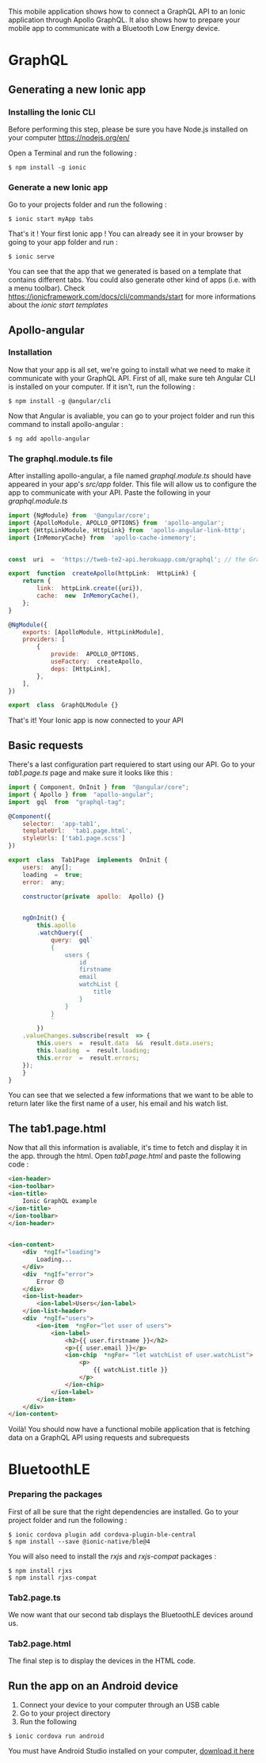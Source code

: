 This mobile application shows how to connect a GraphQL API to an Ionic application through Apollo GraphQL. It also shows how to prepare your mobile app to communicate with a Bluetooth Low Energy device.

# GraphQL

## Generating a new Ionic app
### Installing the Ionic CLI
Before performing this step, please be sure you have Node.js installed on your computer https://nodejs.org/en/

Open a Terminal and run the following :
~~~~
$ npm install -g ionic
~~~~
### Generate a new Ionic app
Go to your projects folder and run the following :
~~~~
$ ionic start myApp tabs
~~~~
That's it ! Your first Ionic app ! You can already see it in your browser by going to your app folder and run :
~~~~
$ ionic serve
~~~~
You can see that the app that we generated is based on a template that contains different tabs. You could also generate other kind of apps (i.e. with a menu toolbar). Check https://ionicframework.com/docs/cli/commands/start for more informations about the *ionic start templates*
## Apollo-angular
### Installation
Now that your app is all set, we're going to install what we need to make it communicate with your GraphQL API.
First of all, make sure teh Angular CLI is installed on your computer. If it isn't, run the following :
~~~~
$ npm install -g @angular/cli
~~~~
Now that Angular is avaliable, you can go to your project folder and run this command to install apollo-angular :
~~~~
$ ng add apollo-angular
~~~~
### The graphql.module.ts file
After installing apollo-angular, a file named *graphql.module.ts* should have appeared in your app's *src/app* folder. This file will allow us to configure the app to communicate with your API. Paste the following in your *graphql.module.ts*
```javascript
import {NgModule} from  '@angular/core';
import {ApolloModule, APOLLO_OPTIONS} from  'apollo-angular';
import {HttpLinkModule, HttpLink} from  'apollo-angular-link-http';
import {InMemoryCache} from  'apollo-cache-inmemory';
  

const  uri  =  'https://tweb-te2-api.herokuapp.com/graphql'; // the Graphql Server

export  function  createApollo(httpLink:  HttpLink) {
	return {
		link:  httpLink.create({uri}),
		cache:  new  InMemoryCache(),
	};
}

@NgModule({
	exports: [ApolloModule, HttpLinkModule],
	providers: [
		{
			provide:  APOLLO_OPTIONS,
			useFactory:  createApollo,
			deps: [HttpLink],
		},
	],
})

export  class  GraphQLModule {}
```
That's it! Your Ionic app is now connected to your API
## Basic requests
There's a last configuration part requiered to start using our API. Go to your *tab1.page.ts* page and make sure it looks like this :
```javascript
import { Component, OnInit } from  "@angular/core";
import { Apollo } from  "apollo-angular";
import  gql  from  "graphql-tag";  

@Component({
	selector:  'app-tab1',
	templateUrl:  'tab1.page.html',
	styleUrls: ['tab1.page.scss']
})

export  class  Tab1Page  implements  OnInit {
	users:  any[];
	loading  =  true;
	error:  any;  

	constructor(private  apollo:  Apollo) {}
  

	ngOnInit() {
		this.apollo
		.watchQuery({
			query:  gql`
			{
				users {
					id
					firstname
					email
					watchList {
						title
					}
				}
			}
			`
		})
	.valueChanges.subscribe(result  => {
		this.users  =  result.data  &&  result.data.users;
		this.loading  =  result.loading;
		this.error  =  result.errors;
	});
	}
}
```
You can see that we selected a few informations that we want to be able to return later like the first name of a user, his email and his watch list.
## The tab1.page.html
Now that all this information is avaliable, it's time to fetch and display it in the app. through the html. Open *tab1.page.html* and paste the following code :
```html
<ion-header>
<ion-toolbar>
<ion-title>
	Ionic GraphQL example
</ion-title>
</ion-toolbar>
</ion-header>
  

<ion-content>
	<div  *ngIf="loading">
		Loading...
	</div>
	<div  *ngIf="error">
		Error 😞
	</div>
	<ion-list-header>
		<ion-label>Users</ion-label>
	</ion-list-header>
	<div  *ngIf="users">
		<ion-item  *ngFor="let user of users">
			<ion-label>
				<h2>{{ user.firstname }}</h2>
				<p>{{ user.email }}</p>
				<ion-chip  *ngFor= "let watchList of user.watchList">
					<p>
						{{ watchList.title }}
					</p>
				</ion-chip>
			</ion-label>
		</ion-item>
	</div>
</ion-content>
```
Voilà! You should now have a functional mobile application that is fetching data on a GraphQL API using requests and subrequests
# BluetoothLE
### Preparing the packages
First of all be sure that the right dependencies are installed. Go to your project folder and run the following :
~~~~
$ ionic cordova plugin add cordova-plugin-ble-central
$ npm install --save @ionic-native/ble@4
~~~~
You will also need to install the *rxjs* and *rxjs-compat* packages :
~~~~
$ npm install rjxs
$ npm install rjxs-compat
~~~~
### Tab2.page.ts
We now want that our second tab displays the BluetoothLE devices around us. 
### Tab2.page.html
The final step is to display the devices in the HTML code.
## Run the app on an Android device

 

 1. Connect your device to your computer through an USB cable
 2. Go to your project directory
 3. Run the following
 ~~~~
 $ ionic cordova run android
~~~~ 
You must have Android Studio installed on your computer, [download it here](https://developer.android.com/studio)
 

